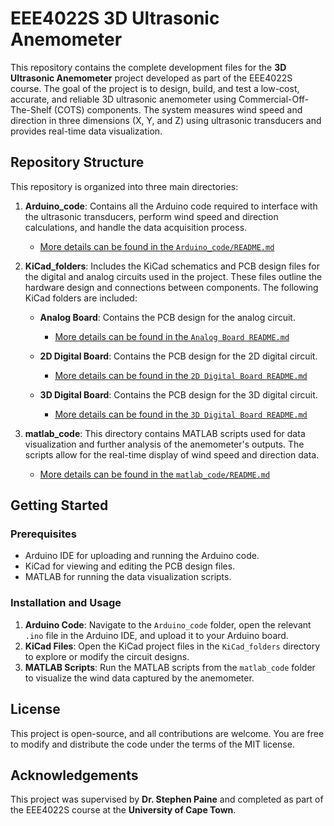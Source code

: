 # EEE4022S 3D Ultrasonic Anemometer

This repository contains the complete development files for the **3D Ultrasonic Anemometer** project developed as part of the EEE4022S course. The goal of the project is to design, build, and test a low-cost, accurate, and reliable 3D ultrasonic anemometer using Commercial-Off-The-Shelf (COTS) components. The system measures wind speed and direction in three dimensions (X, Y, and Z) using ultrasonic transducers and provides real-time data visualization.

## Repository Structure

This repository is organized into three main directories:

1. **Arduino_code**: Contains all the Arduino code required to interface with the ultrasonic transducers, perform wind speed and direction calculations, and handle the data acquisition process.
   - [More details can be found in the `Arduino_code/README.md`](https://github.com/dylankuming/EEE4022S_3D_Ultrasonic_Anemometer/blob/main/Arduino_code/README.md)

2. **KiCad_folders**: Includes the KiCad schematics and PCB design files for the digital and analog circuits used in the project. These files outline the hardware design and connections between components. The following KiCad folders are included:

   - **Analog Board**: Contains the PCB design for the analog circuit.
     - [More details can be found in the `Analog Board README.md`](https://github.com/dylankuming/EEE4022S_3D_Ultrasonic_Anemometer/blob/main/KiCad_folders/analog_board/README.md)

   - **2D Digital Board**: Contains the PCB design for the 2D digital circuit.
     - [More details can be found in the `2D Digital Board README.md`](https://github.com/dylankuming/EEE4022S_3D_Ultrasonic_Anemometer/tree/main/KiCad_folders/2d_digital_board#readme)

   - **3D Digital Board**: Contains the PCB design for the 3D digital circuit.
     - [More details can be found in the `3D Digital Board README.md`](https://github.com/dylankuming/EEE4022S_3D_Ultrasonic_Anemometer/blob/main/KiCad_folders/3d_digital_board/README.md)


3. **matlab_code**: This directory contains MATLAB scripts used for data visualization and further analysis of the anemometer's outputs. The scripts allow for the real-time display of wind speed and direction data.
   - [More details can be found in the `matlab_code/README.md`](https://github.com/dylankuming/EEE4022S_3D_Ultrasonic_Anemometer/blob/main/matlab_code/README.md)

## Getting Started

### Prerequisites

- Arduino IDE for uploading and running the Arduino code.
- KiCad for viewing and editing the PCB design files.
- MATLAB for running the data visualization scripts.

### Installation and Usage

1. **Arduino Code**: Navigate to the `Arduino_code` folder, open the relevant `.ino` file in the Arduino IDE, and upload it to your Arduino board.
2. **KiCad Files**: Open the KiCad project files in the `KiCad_folders` directory to explore or modify the circuit designs.
3. **MATLAB Scripts**: Run the MATLAB scripts from the `matlab_code` folder to visualize the wind data captured by the anemometer.


## License

This project is open-source, and all contributions are welcome. You are free to modify and distribute the code under the terms of the MIT license.


## Acknowledgements

This project was supervised by **Dr. Stephen Paine** and completed as part of the EEE4022S course at the **University of Cape Town**.
